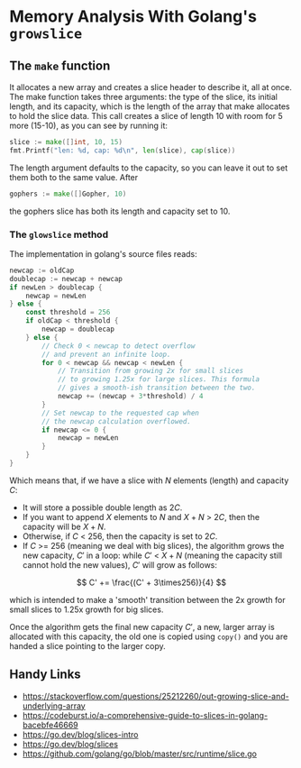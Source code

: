 # Memory Analysis With Golang's `growslice`

## The `make` function

It allocates a new array and creates a slice header to describe it, all at once. The make function takes three arguments: the type of the slice, its initial length, and its capacity, which is the length of the array that make allocates to hold the slice data. This call creates a slice of length 10 with room for 5 more (15-10), as you can see by running it:

```go
slice := make([]int, 10, 15)
fmt.Printf("len: %d, cap: %d\n", len(slice), cap(slice))
```

The length argument defaults to the capacity, so you can leave it out to set them both to the same value. After

```go
gophers := make([]Gopher, 10)
```

the gophers slice has both its length and capacity set to 10.

### The `glowslice` method

The implementation in golang's source files reads:

```go
newcap := oldCap
doublecap := newcap + newcap
if newLen > doublecap {
    newcap = newLen
} else {
    const threshold = 256
    if oldCap < threshold {
        newcap = doublecap
    } else {
        // Check 0 < newcap to detect overflow
        // and prevent an infinite loop.
        for 0 < newcap && newcap < newLen {
            // Transition from growing 2x for small slices
            // to growing 1.25x for large slices. This formula
            // gives a smooth-ish transition between the two.
            newcap += (newcap + 3*threshold) / 4
        }
        // Set newcap to the requested cap when
        // the newcap calculation overflowed.
        if newcap <= 0 {
            newcap = newLen
        }
    }
}
```

Which means that, if we have a slice with $N$ elements (length) and capacity $C$:

- It will store a possible double length as $2C$.
- If you want to append $X$ elements to $N$ and $X+N$ > $2C$, then the capacity will be $X+N$.
- Otherwise, if $C$ < 256, then the capacity is set to $2C$.
- If $C$ >= 256 (meaning we deal with big slices), the algorithm grows the new capacity, $C'$ in a loop: while $C'$ < $X+N$ (meaning the capacity still cannot hold the new values), $C'$ will grow as follows:

$$
C' += \frac{(C' + 3\times256)}{4}
$$

which is intended to make a 'smooth' transition between the 2x growth for small slices to 1.25x growth for big slices.

Once the algorithm gets the final new capacity $C'$, a new, larger array is allocated with this capacity, the old one is copied using `copy()` and you are handed a slice pointing to the larger copy.

## Handy Links

- https://stackoverflow.com/questions/25212260/out-growing-slice-and-underlying-array
- https://codeburst.io/a-comprehensive-guide-to-slices-in-golang-bacebfe46669
- https://go.dev/blog/slices-intro
- https://go.dev/blog/slices
- https://github.com/golang/go/blob/master/src/runtime/slice.go